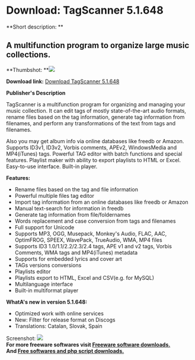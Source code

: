 # Download: TagScanner 5.1.648

**Short description: **

## A multifunction program to organize large music collections.

  
**Thumbshot: **![](http://www.freewarefiles.com/screenshot/tagscan5_md.jpg)   
  
**Download link:** [Download TagScanner 5.1.648](http://freesoftwares.boysofts.com/TagScanner_program_22137.html)  
  

**Publisher's Description**  
  

TagScanner is a multifunction program for organizing and managing your music
collection. It can edit tags of mostly state-of-the-art audio formats, rename
files based on the tag information, generate tag information from filenames,
and perform any transformations of the text from tags and filenames.

Also you may get album info via online databases like freedb or Amazon.
Supports ID3v1, ID3v2, Vorbis comments, APEv2, WindowsMedia and MP4(iTunes)
tags. Powerful TAG editor with batch functions and special features. Playlist
maker with ability to export playlists to HTML or Excel. Easy-to-use
interface. Built-in player.

**Features:**

  * Rename files based on the tag and file information 
  * Powerful multiple files tag editor 
  * Import tag information from an online databases like freedb or Amazon 
  * Manual text-search for information in freedb 
  * Generate tag information from file/foldernames 
  * Words replacement and case conversion from tags and filenames 
  * Full support for Unicode 
  * Supports MP3, OGG, Musepack, Monkey's Audio, FLAC, AAC, OptimFROG, SPEEX, WavePack, TrueAudio, WMA, MP4 files 
  * Supports ID3 1.0/1.1/2.2/2.3/2.4 tags, APE v1 and v2 tags, Vorbis Comments, WMA tags and MP4(iTunes) metadata 
  * Supports for embedded lyrics and cover art 
  * TAGs versions conversions 
  * Playlists editor 
  * Playlists export to HTML, Excel and CSV(e.g. for MySQL) 
  * Multilanguage interface 
  * Built-in multiformat player 

**WhatA's new in version 5.1.648:**

  * Optimized work with online services 
  * New: Filter for release format on Discogs 
  * Translations: Catalan, Slovak, Spain 

  
  
Screenshot: ![](http://www.freewarefiles.com/screenshot/tagscan5.jpg)  
**For more freeware softwares visit [Freeware software downloads.](http://freesoftwares.boysofts.com/)**   
**And [Free softwares and php script downloads.](http://www.boysofts.com/)**

